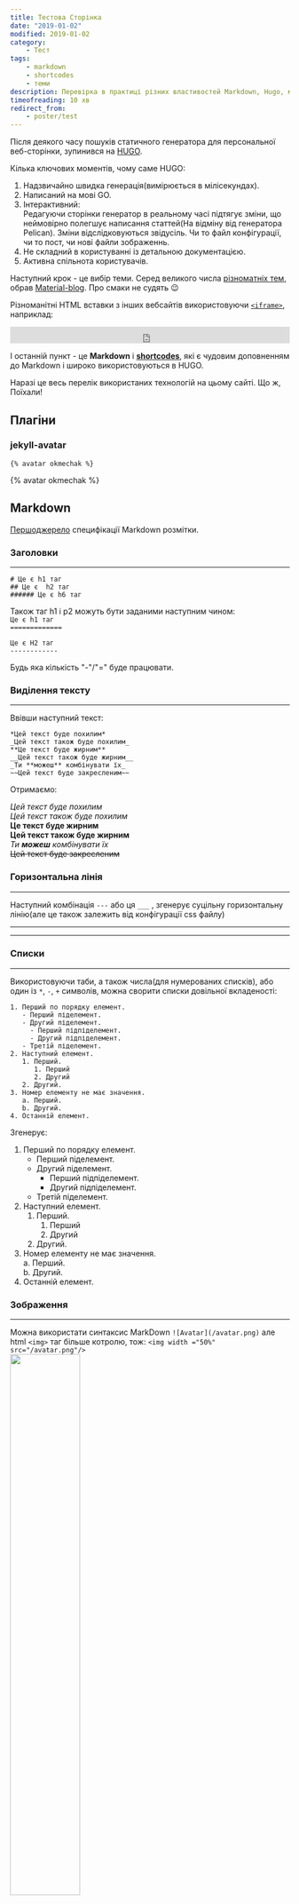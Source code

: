 ```yaml
---
title: Тестова Сторінка
date: "2019-01-02"
modified: 2019-01-02
category: 
    - Тест
tags: 
    - markdown
    - shortcodes
    - теми
description: Перевірка в практиці різних властивостей Markdown, Hugo, метаданих. Також різних модулів підключених ззовні, таких як MatJax і інші можливості HTML, які використовуються на веб-сторінці.
timeofreading: 10 хв
redirect_from: 
    - poster/test
---
```


Після деякого часу пошуків статичного генератора для персональної веб-сторінки, зупинився на [HUGO](https://gohugo.io).  

Кілька ключових моментів, чому саме HUGO:  

1. Надзвичайно швидка генерація(вимірюється в мілісекундах).
2. Написаний на мові GO.
3. Інтерактивний:  
Редагуючи сторінки генератор в реальному часі підтягує зміни, що неймовірно полегшує написання статтей(На відміну від генератора Pelican).
Зміни відслідковуються звідусіль. Чи то файл конфігурації, чи то пост, чи нові файли зображеннь.
4. Не складний в користуванні із детальною документацією.
5. Активна спільнота користувачів.  


Наступний крок - це вибір теми. Серед великого числа [різноматніх тем](https://themes.gohugo.io/), обрав [Material-blog](https://themes.gohugo.io/hugo-material-blog/). Про смаки не судять :wink:

Різноманітні HTML вставки з інших вебсайтів використовуючи [`<iframe>`](https://www.w3schools.com/tags/tag_iframe.asp), наприклад:
<iframe src="http://free.timeanddate.com/clock/i6kpbav2/n368/tles/tcf90/pc9f0/ftbi/tt0/th2" frameborder="0" width="100%" height="30"></iframe>


І останній пункт - це **Markdown** і [**shortcodes**](https://gohugo.io/content-management/shortcodes/), які є чудовим доповненням до Markdown і широко використовуються в HUGO.


Наразі це весь перелік використаних технологій на цьому сайті. Що ж, Поїхали!


## Плагіни

### jekyll-avatar

```
{% avatar okmechak %}
```

{% avatar okmechak %}


## Markdown

[Першоджерело](https://daringfireball.net/projects/markdown/syntax) специфікації Markdown розмітки.


### Заголовки
---


`# Це є h1 таг`   
`## Це є  h2 таг`   
`###### Це є h6 таг`   

Також таг h1 і р2 можуть бути заданими наступним чином:  
`Це є h1 таг`  
`=============`  

`Це є H2 таг`  
`------------`  


Будь яка кількість "-"/"=" буде працювати.

### Виділення тексту
---

Ввівши наступний текст:

`*Цей текст буде похилим*`  
`_Цей текст також буде похилим_`  
`**Це текст буде жирним**`  
`__Цей текст також буде жирним__`  
`_Ти **можеш** комбінувати їх_`  
`~~Цей текст буде закресленим~~`  

Отримaємо:

*Цей текст буде похилим*  
_Цей текст також буде похилим_  
**Це текст буде жирним**  
__Цей текст також буде жирним__  
_Ти **можеш** комбінувати їх_  
~~Цей текст буде закресленим~~  

### Горизонтальна лінія
--- 

Наступний комбінація `---` або ця `___` , згенерує суцільну горизонтальну лінію(але це також залежить від конфігурації css файлу)

---
___



### Списки
___

Використовуючи таби, а також числа(для нумерованих списків), або один із `*`, `-`, `+` символів, можна сворити списки довільної вкладеності:

```
1. Перший по порядку елемент.  
   - Перший піделемент.  
   - Другий піделемент.  
     - Перший підпіделемент.  
     - Другий підпіделемент.  
   - Третій піделемент.  
2. Наступний елемент.  
   1. Перший.  
      1. Перший  
      2. Другий  
   2. Другий.  
3. Номер елементу не має значення.    
   a. Перший.    
   b. Другий.    
4. Останній елемент.   
```

Згенерує:

1. Перший по порядку елемент.  
   - Перший піделемент.  
   - Другий піделемент.  
     - Перший підпіделемент.  
     - Другий підпіделемент.  
   - Третій піделемент.  
2. Наступний елемент.  
   1. Перший.  
      1. Перший  
      2. Другий  
   2. Другий.  
3. Номер елементу не має значення.    
   a. Перший.    
   b. Другий.    
4. Останній елемент.  


### Зображення
---
Можна використати синтаксис MarkDown
`![Avatar](/avatar.png)`
але html `<img>` таг більше котролю, тож:
`<img width ="50%" src="/avatar.png"/>`  
<img width ="50%" src="/avatar.png"/>


### Цитати
---

```
> цитата  

> > цитата цитати   

> > > цитата цитати цитати
```

Згенерує:

> цитата  

> > цитата цитати   

> > > цитата цитати цитати


### Посилання

Посилання бувають трьох видів:  

  - Одразу в тій же лінійці:  
`[якась назва](example.com)`  
[якась назва](example.com)

  - В кінці
`[якась назва][id]`  
`[id]: example.com`  

[якась назва][id]  
[id]: example.com  

Або і ще варіант
`[Google][]`  
`[Google]: google.com`  

[Google][]  
[Google]: google.com  




### Вбудований код
---
Достатньо лише вписати текст в наступні лапки &#96; `<addr>` &#96;  
`<addr>`

    вбудований код теж задається табом(4и пробіли)

#### Підсвітка синтаксису

Аналогічно до вбудованого коду, але цього разу потрібний текст обгортаємо повністю на скільки потрібно лінійок. Також можемо додати мову програмування в кінці перших потрійних лапок, як це є в прикладі.

TODO: Як повінстю підсвітити синтаксис?  

&#96;&#96;&#96;`javascript`  
`function fancyAlert(arg) {`  
    `if(arg) {`  
        `$.facebox({div:'#foo'})`  
    `}`  
`}`  
&#96;&#96;&#96;


```javascript
function fancyAlert(arg) {
  if(arg) {
    $.facebox({div:'#foo'})
  }
}
```   

python код:  
```python
def foo():
    if not bar:
        return True
```

### Список задач
---

TODO: як написати список задач?  

З невідомих наразі причин, цей приклад розмітки - не працює.

`- [x] @mentions, #refs, [links](), **formatting**, and <del>tags</del> supported  `  
`- [x] list syntax required (any unordered or ordered list supported)  `  
`- [x] this is a complete item  `  
`- [ ] this is an incomplete item  `  


- [x] @mentions, #refs, [links](), **formatting**, and <del>tags</del> supported  
- [x] list syntax required (any unordered or ordered list supported)  
- [x] this is a complete item  
- [ ] this is an incomplete item  



### Таблиця 
---


`Перший заголовок | Другий заголовок`  
`------------ | -------------`  
`Контент із першої клітинки | Контент із другої клітинки`  
`Контент в першому стопчику | Контент в другому стопчику`  

Згенерує:

Перший заголовок | Другий заголовок  
------------ | -------------  
Контент із першої клітинки | Контент із другої клітинки  
Контент в першому стопчику | Контент в другому стопчику  


#### Прилягання

TУДУ: Прилягання з якоїсь причини не працюють.  

Також з допомогою двокрапки ":", можуть бути задані прилягання:  
- по-центру  
- зліва  
- справа  

`|Перший заголовок|Другий заголовок|`  
`|:------------|:-------------:|`  
`|Контент із першої клітинки | Контент із другої клітинки|`  
`|Контент в першому стопчику | Контент в другому стопчику|`  

Згенeрує:


|Перший заголовок|Другий заголовок|
|:------------|:-------------:|
|Контент із першої клітинки | Контент із другої клітинки|  
|Контент в першому стопчику | Контент в другому стопчику|  


  



### Емотікони
---

Спочатку їх треба активувати у файлі конфігурації config.toml додавши наступний рядок:


```
enableEmoji = true
```

Після цього можна використовувати стандартні коди для емотіконів, наприклда &#58;smile&#58; згенерує:
:smile:


### HTML
---

Наразі це тільки різноманітні вставки з допомогою тегу `<iframe>`, наприклад відео з ютубу:

`<div style="position: relative; padding-bottom: 56.25%; height: 0; overflow: hidden; max-width: 100%; height: auto;">`
`    <iframe src="https://www.youtube.com/embed/RavnmzMRrnw" frameborder="0" allowfullscreen style="position: absolute; top: 0; left: 0; width:100%;height:100%"/>`
`</div>`   

Зробить звичайну вставку відео:

<div style="position: relative; padding-bottom: 56.25%; height: 0; overflow: hidden; max-width: 100%; height: auto;">
    <iframe src="https://www.youtube.com/embed/RavnmzMRrnw" frameborder="0" allowfullscreen style="position: absolute; top: 0; left: 0; width: 100%; height: 100%;"></iframe>
</div>   

`<iframe width="560" height="315" src="https://www.youtube.com/embed/gEl6Y5mjeis" frameborder="0" allow="accelerometer; autoplay; encrypted-media; gyroscope; picture-in-picture" allowfullscreen></iframe>`

<iframe width="560" height="315" src="https://www.youtube.com/embed/gEl6Y5mjeis" frameborder="0" allow="accelerometer; autoplay; encrypted-media; gyroscope; picture-in-picture" allowfullscreen></iframe>

include тест:

{% include YouTubeEmbeded.html id="gEl6Y5mjeis" %}
{% include SoundCloudEmbeded.html id="346786933" %}

## Математичні формули
---

[Хороша стаття](http://www.latkin.org/blog/2016/08/07/better-tex-math-typesetting-in-hugo/) про підключення TeX в HUGO, що власне використовується і на цьому сайті.  

## Shortcodes
---
[Документація](https://gohugo.io/templates/shortcode-templates/)
ТУДУ: описати

## Візуальні Теми
---

[Документація](https://gohugo.io/themes/)

ТУДУ: описати різні те як використовувати і писати власні чи модифікувати існуючі теми.

